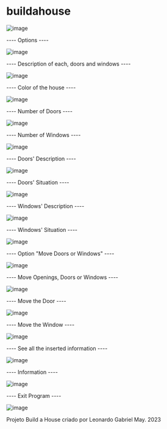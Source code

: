 # buildahouse

![image](https://user-images.githubusercontent.com/125558569/221702016-b491ecc6-d711-42d5-94b6-9464b555b30a.png)

 ---- Options ----
 
![image](https://user-images.githubusercontent.com/125558569/221703967-86a0ee03-d54f-4ffd-9a3e-e337aa4664a5.png)

 ---- Description of each, doors and windows ----
 
 ![image](https://user-images.githubusercontent.com/125558569/221702283-be39b061-f48a-476e-8c96-274a6c57a6e9.png)
 
 ---- Color of the house ----
 
 ![image](https://user-images.githubusercontent.com/125558569/221702486-c66e6d72-379d-48fa-9795-6eac3784e061.png)

 ---- Number of Doors ----
 
 ![image](https://user-images.githubusercontent.com/125558569/221702527-2d39f7ca-03f3-46fc-9535-16bb8a370ade.png)

---- Number of Windows ----

![image](https://user-images.githubusercontent.com/125558569/221702581-81f84b90-5694-487d-8049-1c20aae477a6.png)

---- Doors' Description ----

![image](https://user-images.githubusercontent.com/125558569/221702678-9c280025-cf80-49e6-a2d1-ea51a6cee40b.png)

---- Doors' Situation ----

![image](https://user-images.githubusercontent.com/125558569/221702792-c9f57272-381e-450e-8a7f-c355847f93da.png)

---- Windows' Description ----

![image](https://user-images.githubusercontent.com/125558569/221702844-3a6475b7-7265-4e10-ae55-f88134b6a7db.png)

---- Windows' Situation ----

![image](https://user-images.githubusercontent.com/125558569/221702915-662a19c1-08aa-4563-a39e-646ef1448895.png)

---- Option "Move Doors or Windows" ----

![image](https://user-images.githubusercontent.com/125558569/221703003-432fdf80-2c56-4f43-9c5a-389df0fc27dc.png)

---- Move Openings, Doors or Windows ----

![image](https://user-images.githubusercontent.com/125558569/221703074-3c51c638-a80f-4aa3-8edd-0181d57d4bd4.png)

---- Move the Door ----

![image](https://user-images.githubusercontent.com/125558569/221703169-bcdb6fb3-b9b2-4544-9fd6-d0e5af33e83a.png)

---- Move the Window ----

![image](https://user-images.githubusercontent.com/125558569/221703329-fd1df6a0-5227-4ca5-8cba-c72a7a64aea6.png)

---- See all the inserted information ----

![image](https://user-images.githubusercontent.com/125558569/221703470-bed7b1f1-640e-493e-87d3-634dbcbb474c.png)

---- Information ----

![image](https://user-images.githubusercontent.com/125558569/221703579-21f2150b-a183-49b3-9213-3f57762c3670.png)

---- Exit Program ----

![image](https://user-images.githubusercontent.com/125558569/221703690-ed54bc23-163c-44b0-b9de-f114c0d60108.png)


Projeto Build a House criado por Leonardo Gabriel May. 2023
